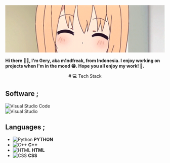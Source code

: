 <p align="center">
  <img src="hello.webp" alt="Hello" style="width: 100%; height: 150px; object-fit: cover; margin-top: 50px;">
</p>

**Hi there 👋🏻, I'm Gery, aka m1ndfreak, from Indonesia. I enjoy working on projects when I'm in the mood 😁. Hope you all enjoy my work! 🤗.**

<p align="center">
  # 💻 Tech Stack
</p>

## Software ;
<img src="https://skillicons.dev/icons?i=vscode" alt="Visual Studio Code" width="30" /> </br>
<img src="https://skillicons.dev/icons?i=vs" alt="Visual Studio" width="30" />

## Languages ;

- <img src="https://skillicons.dev/icons?i=python" alt="Python" width="30" /> **PYTHON**
- <img src="https://skillicons.dev/icons?i=c" alt="C++" width="30" /> **C++**
- <img src="https://skillicons.dev/icons?i=html" alt="HTML" width="30" /> **HTML**
- <img src="https://skillicons.dev/icons?i=css" alt="CSS" width="30" /> **CSS**

